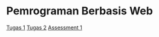 # Pemrograman Berbasis Web

[Tugas 1](https://maisyyaz.github.io/Pemrograman-Berbasis-Web/Tugas%201/)
[Tugas 2](https://maisyyaz.github.io/Pemrograman-Berbasis-Web/Tugas%202/)
[Assessment 1](https://maisyyaz.github.io/Pemrograman-Berbasis-Web/Assessment%201/)
